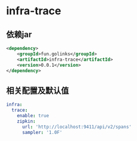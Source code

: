 # infra-trace

## 依赖jar

```xml
<dependency>
    <groupId>fun.golinks</groupId>
    <artifactId>infra-trace</artifactId>
    <version>0.0.1</version>
</dependency>
```

## 相关配置及默认值

```yaml
infra:
  trace:
    enable: true
    zipkin:
      url: 'http://localhost:9411/api/v2/spans'
      sampler: '1.0F'
```
